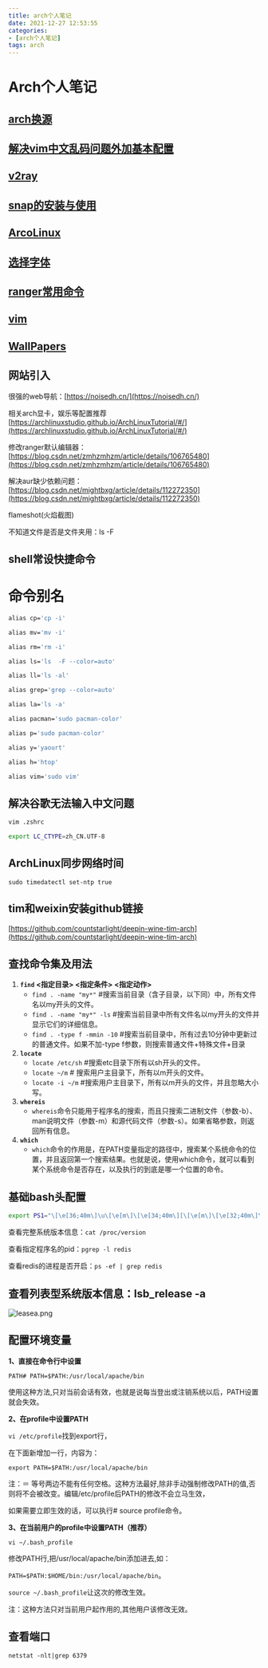 ```yaml
---
title: arch个人笔记
date: 2021-12-27 12:53:55
categories:
- [arch个人笔记]
tags: arch
---
```


# Arch个人笔记 

## [arch换源](/Arch/Arch/arch换源/)

## [解决vim中文乱码问题外加基本配置](/Arch/Arch/解决vim中文乱码问题外加基本配置/)

## [v2ray](/Arch/Arch/v2ray/) 

## [snap的安装与使用](/Arch/Arch/snap的安装与使用/)

## [ArcoLinux](/Arch/Arch/ArcoLinux/)

## [选择字体](/Arch/Arch/选择字体/)

## [ranger常用命令](/Arch/Arch/ranger常用命令/)

## [vim](/Arch/Arch/vim/)

## [WallPapers](/Arch/Arch/WallPaper/)

## 网站引入

很强的web导航：[https://noisedh.cn/](https://noisedh.cn/)

相关arch显卡，娱乐等配置推荐[https://archlinuxstudio.github.io/ArchLinuxTutorial/#/](https://archlinuxstudio.github.io/ArchLinuxTutorial/#/)

修改ranger默认编辑器：[https://blog.csdn.net/zmhzmhzm/article/details/106765480](https://blog.csdn.net/zmhzmhzm/article/details/106765480)

解决aur缺少依赖问题：[https://blog.csdn.net/mightbxg/article/details/112272350](https://blog.csdn.net/mightbxg/article/details/112272350)

flameshot(火焰截图)

不知道文件是否是文件夹用：ls -F

## shell常设快捷命令

# 命令别名 

```bash 
alias cp='cp -i'

alias mv='mv -i'

alias rm='rm -i'

alias ls='ls  -F --color=auto'

alias ll='ls -al'

alias grep='grep --color=auto'

alias la='ls -a'

alias pacman='sudo pacman-color'

alias p='sudo pacman-color'

alias y='yaourt'

alias h='htop'

alias vim='sudo vim'
```

## 解决谷歌无法输入中文问题

```bash 
vim .zshrc

export LC_CTYPE=zh_CN.UTF-8
```

## ArchLinux同步网络时间

`sudo timedatectl set-ntp true`

## tim和weixin安装github链接

[https://github.com/countstarlight/deepin-wine-tim-arch](https://github.com/countstarlight/deepin-wine-tim-arch)

## 查找命令集及用法

1. **`find` <指定目录> <指定条件> <指定动作>**
    - `find . -name "my*"` #搜索当前目录（含子目录，以下同）中，所有文件名以my开头的文件。
    - `find . -name "my*" -ls` #搜索当前目录中所有文件名以my开头的文件并显示它们的详细信息。
    - `find . -type f -mmin -10` #搜索当前目录中，所有过去10分钟中更新过的普通文件。如果不加-type f参数，则搜索普通文件+特殊文件+目录
2. **`locate`**
    - `locate /etc/sh` #搜索etc目录下所有以sh开头的文件。
    - `locate ~/m` # 搜索用户主目录下，所有以m开头的文件。
    - `locate -i ~/m` #搜索用户主目录下，所有以m开头的文件，并且忽略大小写。
3. **`whereis`**
    - `whereis`命令只能用于程序名的搜索，而且只搜索二进制文件（参数-b）、man说明文件（参数-m）和源代码文件（参数-s）。如果省略参数，则返回所有信息。
4. **`which`**
    - `which`命令的作用是，在PATH变量指定的路径中，搜索某个系统命令的位置，并且返回第一个搜索结果。也就是说，使用which命令，就可以看到某个系统命令是否存在，以及执行的到底是哪一个位置的命令。

## 基础bash头配置

```bash
export PS1="\[\e[36;40m\]\u\[\e[m\]\[\e[34;40m\][\[\e[m\]\[\e[32;40m\]\w\[\e[m\]\[\e[34;40m\]]\[\e[m\]\[\e[32;40m\]:\[\e[m\]"
```

查看完整系统版本信息：`cat /proc/version`

查看指定程序名的pid：`pgrep -l redis`

查看redis的进程是否开启：`ps -ef | grep redis`

## 查看列表型系统版本信息：lsb_release -a

![leasea.png](https://gitee.com/obsidianlyg/gallery/raw/master/image//leasea.png)

## 配置环境变量

**1、直接在命令行中设置**

`PATH# PATH=$PATH:/usr/local/apache/bin`

使用这种方法,只对当前会话有效，也就是说每当登出或注销系统以后，PATH设置就会失效。

**2、在profile中设置PATH**

`vi /etc/profile`找到export行，

在下面新增加一行，内容为：

`export PATH=$PATH:/usr/local/apache/bin`

注：＝ 等号两边不能有任何空格。这种方法最好,除非手动强制修改PATH的值,否则将不会被改变。编辑/etc/profile后PATH的修改不会立马生效，

如果需要立即生效的话，可以执行# source profile命令。

**3、在当前用户的profile中设置PATH（推荐）**

`vi ~/.bash_profile`

修改PATH行,把/usr/local/apache/bin添加进去,如：

`PATH=$PATH:$HOME/bin:/usr/local/apache/bin`。

`source ~/.bash_profile`让这次的修改生效。 

注：这种方法只对当前用户起作用的,其他用户该修改无效。 

## 查看端口

`netstat -nlt|grep 6379`